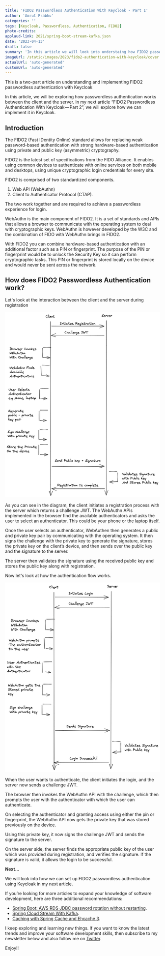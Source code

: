 ```yaml
---
title: 'FIDO2 Passwordless Authentication With Keycloak - Part 1'
author: 'Amrut Prabhu'
categories: ''
tags: [Keycloak, Passwordless, Authentication, FIDO2]
photo-credits:
applaud-link: 2021/spring-boot-stream-kafka.json
date: '2023-04-13'
draft: false
summary: 'In this article we will look into understaing how FIDO2 passwordless authentication works'
imageUrl: /static/images/2023/fido2-authentication-with-keycloak/cover.jpg
actualUrl: 'auto-generated'
customUrl: 'auto-generated'
---
```


This is a two-part article on understanding and implementing FIDO2 passwordless authentication with Keycloak

In this article, we will be exploring how passwordless authentication works between the client and the server. In my next article “FIDO2 Passwordless Authentication With Keycloak — Part 2”, we will explore how we can implement it in Keycloak.

## Introduction

The FIDO2 (Fast IDentity Online) standard allows for replacing weak password-based authentication with strong hardware-based authentication using private and public key (asymmetric) cryptography.

FIDO2 is the latest set of specifications from the FIDO Alliance. It enables using common devices to authenticate with online services on both mobile and desktops, using unique cryptographic login credentials for every site.

FIDO2 is comprised of two standardized components.

1.  Web API (WebAuthn)
2.  Client to Authenticator Protocol (CTAP).

The two work together and are required to achieve a passwordless experience for login.

WebAuthn is the main component of FIDO2. It is a set of standards and APIs that allows a browser to communicate with the operating system to deal with cryptographic keys. WebAuthn is however developed by the W3C and the combination of FIDO with WebAuthn brings in FIDO2.

With FIDO2 you can combine hardware-based authentication with an additional factor such as a PIN or fingerprint. The purpose of the PIN or fingerprint would be to unlock the Security Key so it can perform cryptographic tasks. This PIN or fingerprint is stored locally on the device and would never be sent across the network.

## How does FIDO2 Passwordless Authentication work?

Let's look at the interaction between the client and the server during registration

![FIDO2 Authentication registration](/static/images/2023/fido2-authentication-with-keycloak/FIDO2.png)

As you can see in the diagram, the client initiates a registration process with the server which returns a challenge JWT. The WebAuthn APIs implemented in the browser find the available authenticators and asks the user to select an authenticator. This could be your phone or the laptop itself.

Once the user selects an authenticator, WebAuthen then generates a public and private key pair by communicating with the operating system. It then signs the challenge with the private key to generate the signature, stores the private key on the client’s device, and then sends over the public key and the signature to the server.

The server then validates the signature using the received public key and stores the public key along with registration.

Now let's look at how the authentication flow works.

![FIDO2 Authentication mechanism](/static/images/2023/fido2-authentication-with-keycloak/FIDO2-authentication.png)

When the user wants to authenticate, the client initiates the login, and the server now sends a challenge JWT.

The browser then invokes the WebAuthn API with the challenge, which then prompts the user with the authenticator with which the user can authenticate.

On selecting the authenticator and granting access using either the pin or fingerprint, the WebAuthn API now gets the private key that was stored previously on the device.

Using this private key, it now signs the challenge JWT and sends the signature to the server.

On the server side, the server finds the appropriate public key of the user which was provided during registration, and verifies the signature. If the signature is valid, it allows the login to be successful.

<b> Next...</b>

We will look into how we can set up FIDO2 passwordless authentication using Keycloak in my next article.

If you’re looking for more articles to expand your knowledge of software development, here are three additional recommendations:

- [Spring Boot: AWS RDS JDBC password rotation without restarting](https://refactorfirst.com/spring-boot-aws-rds-jdbc-secrets-rotation-without-restart).
- [Spring Cloud Stream With Kafka](https://refactorfirst.com/spring-cloud-stream-with-kafka-communication).
- [Caching with Spring Cache and Ehcache 3](https://refactorfirst.com/spring-boot-spring-cache-with-ehcache-3).

I keep exploring and learning new things. If you want to know the latest trends and improve your software development skills, then subscribe to my newsletter below and also follow me on [Twitter](https://twitter.com/amrutprabhu42).

Enjoy!!
